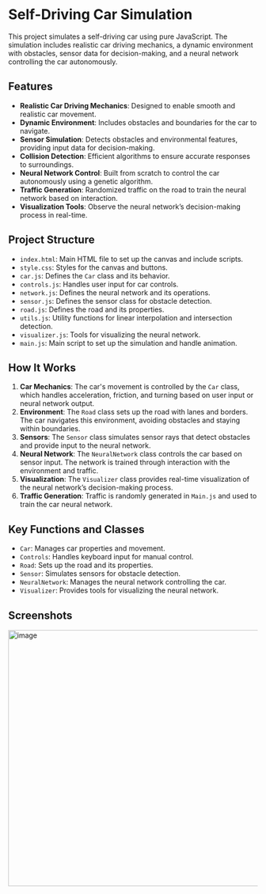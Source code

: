 # Self-Driving Car Simulation

This project simulates a self-driving car using pure JavaScript. The simulation includes realistic car driving mechanics, a dynamic environment with obstacles, sensor data for decision-making, and a neural network controlling the car autonomously.

## Features

- **Realistic Car Driving Mechanics**: Designed to enable smooth and realistic car movement.
- **Dynamic Environment**: Includes obstacles and boundaries for the car to navigate.
- **Sensor Simulation**: Detects obstacles and environmental features, providing input data for decision-making.
- **Collision Detection**: Efficient algorithms to ensure accurate responses to surroundings.
- **Neural Network Control**: Built from scratch to control the car autonomously using a genetic algorithm.
- **Traffic Generation**: Randomized traffic on the road to train the neural network based on interaction.
- **Visualization Tools**: Observe the neural network’s decision-making process in real-time.

## Project Structure

- `index.html`: Main HTML file to set up the canvas and include scripts.
- `style.css`: Styles for the canvas and buttons.
- `car.js`: Defines the `Car` class and its behavior.
- `controls.js`: Handles user input for car controls.
- `network.js`: Defines the neural network and its operations.
- `sensor.js`: Defines the sensor class for obstacle detection.
- `road.js`: Defines the road and its properties.
- `utils.js`: Utility functions for linear interpolation and intersection detection.
- `visualizer.js`: Tools for visualizing the neural network.
- `main.js`: Main script to set up the simulation and handle animation.

## How It Works

1. **Car Mechanics**: The car's movement is controlled by the `Car` class, which handles acceleration, friction, and turning based on user input or neural network output.
2. **Environment**: The `Road` class sets up the road with lanes and borders. The car navigates this environment, avoiding obstacles and staying within boundaries.
3. **Sensors**: The `Sensor` class simulates sensor rays that detect obstacles and provide input to the neural network.
4. **Neural Network**: The `NeuralNetwork` class controls the car based on sensor input. The network is trained through interaction with the environment and traffic.
5. **Visualization**: The `Visualizer` class provides real-time visualization of the neural network’s decision-making process.
6. **Traffic Generation**: Traffic is randomly generated in `Main.js` and used to train the car neural network.

## Key Functions and Classes

- `Car`: Manages car properties and movement.
- `Controls`: Handles keyboard input for manual control.
- `Road`: Sets up the road and its properties.
- `Sensor`: Simulates sensors for obstacle detection.
- `NeuralNetwork`: Manages the neural network controlling the car.
- `Visualizer`: Provides tools for visualizing the neural network.

## Screenshots
<img width="518" alt="image" src="https://github.com/ayusharma17/Self-Driving-Car-Simulation/assets/102592750/21ffa553-ae63-45fb-93c3-16b2c5cac84d">

